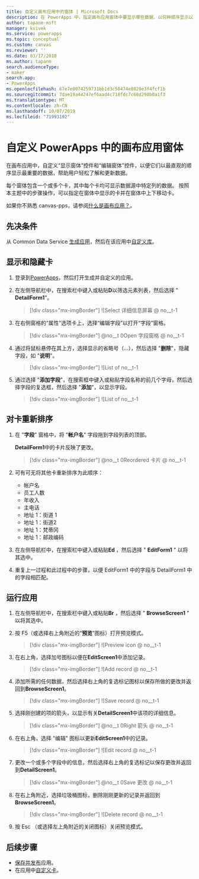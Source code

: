 ```yaml
---
title: 自定义画布应用中的窗体 | Microsoft Docs
description: 在 PowerApps 中，指定画布应用窗体中要显示哪些数据、以何种顺序显示以及在哪些控件中显示。
author: tapanm-msft
manager: kvivek
ms.service: powerapps
ms.topic: conceptual
ms.custom: canvas
ms.reviewer: ''
ms.date: 03/17/2018
ms.author: tapanm
search.audienceType:
- maker
search.app:
- PowerApps
ms.openlocfilehash: 67e7e0074259731bb1d3c50474e8020e3f4fcf1b
ms.sourcegitcommit: 7dae19a44247ef6aad4c718fdc7c68d298b0a1f3
ms.translationtype: MT
ms.contentlocale: zh-CN
ms.lasthandoff: 10/07/2019
ms.locfileid: "71993192"
---
```

# <a name="customize-a-canvas-app-form-in-powerapps"></a>自定义 PowerApps 中的画布应用窗体

在画布应用中，自定义“显示窗体”控件和“编辑窗体”控件，以便它们以最直观的顺序显示最重要的数据，帮助用户轻松了解和更新数据。

每个窗体包含一个或多个卡，其中每个卡均可显示数据源中特定列的数据。 按照本主题中的步骤操作，可以指定在窗体中显示的卡并在窗体中上下移动卡。

如果你不熟悉 canvas-pps，请参阅[什么是画布应用？](getting-started.md)。

## <a name="prerequisites"></a>先决条件

从 Common Data Service [生成应用](data-platform-create-app.md)，然后在该应用中[自定义库](customize-layout-sharepoint.md)。

## <a name="show-and-hide-cards"></a>显示和隐藏卡

1. 登录到[PowerApps](http://web.powerapps.com?utm_source=padocs&utm_medium=linkinadoc&utm_campaign=referralsfromdoc)，然后打开生成并自定义的应用。

1. 在左侧导航栏中，在搜索栏中键入或粘贴**D**以筛选元素列表，然后选择 " **DetailForm1**"。

    > [!div class="mx-imgBorder"]
    > ![Select 详细信息屏幕 @ no__t-1

1. 在右侧窗格的“属性”选项卡上，选择“编辑字段”以打开“字段”窗格。

    > [!div class="mx-imgBorder"]
    > @no__t 0Open 字段窗格 @ no__t-1

1. 通过将鼠标悬停在其上方，选择显示的省略号（...），然后选择 "**删除**"，隐藏字段，如 "**说明**"。

    > [!div class="mx-imgBorder"]
    > ![List of no__t-1

1. 通过选择 "**添加字段**"，在搜索框中键入或粘贴字段名称的前几个字母，然后选择字段的复选框，然后选择 "**添加**"，以显示字段。

    > [!div class="mx-imgBorder"]
    > ![List of no__t-1

## <a name="reorder-the-cards"></a>对卡重新排序

1. 在 "**字段**" 窗格中，将 "**帐户名**" 字段拖到字段列表的顶部。

    **DetailForm1**中的卡片反映了更改。

    > [!div class="mx-imgBorder"]
    > @no__t 0Reordered 卡片 @ no__t-1

1. 可有可无将其他卡重新排序为此顺序：

    - 帐户名
    - 员工人数
    - 年收入
    - 主电话
    - 地址 1：街道 1
    - 地址 1：街道2
    - 地址 1：梵蒂冈
    - 地址 1：邮政编码

1. 在左侧导航栏中，在搜索栏中键入或粘贴**Ed** ，然后选择 " **EditForm1** " 以将其选中。

1. 重复上一过程和此过程中的步骤，以便 EditForm1 中的字段与 DetailForm1 中的字段相匹配。

## <a name="run-the-app"></a>运行应用

1. 在左侧导航栏中，在搜索栏中键入或粘贴**Br** ，然后选择 " **BrowseScreen1** " 以将其选中。

1. 按 F5（或选择右上角附近的“**预览**”图标）打开预览模式。

    > [!div class="mx-imgBorder"]
    > ![Preview icon @ no__t-1

1. 在右上角，选择加号图标以便在**EditScreen1**中添加记录。

    > [!div class="mx-imgBorder"]
    > ![Add record @ no__t-1

1. 添加所需的任何数据，然后选择右上角的复选标记图标以保存所做的更改并返回到**BrowseScreen1**。

    > [!div class="mx-imgBorder"]
    > ![Save record @ no__t-1

1. 选择刚创建的项的箭头，以显示有关**DetailScreen1**中该项的详细信息。

    > [!div class="mx-imgBorder"]
    > @no__t 0Right 箭头 @ no__t-1

1. 在右上角，选择 "编辑" 图标以更新**EditScreen1**中的记录。

    > [!div class="mx-imgBorder"]
    > ![Edit record @ no__t-1

1. 更改一个或多个字段中的信息，然后选择右上角的复选标记以保存更改并返回到**DetailScreen1**。

    > [!div class="mx-imgBorder"]
    > @no__t 0Save 更改 @ no__t-1

1. 在右上角附近，选择垃圾桶图标，删除刚刚更新的记录并返回到**BrowseScreen1**。

    > [!div class="mx-imgBorder"]
    > ![Delete record @ no__t-1

1. 按 Esc （或选择左上角附近的关闭图标）关闭预览模式。

## <a name="next-steps"></a>后续步骤

- [保存并发布](save-publish-app.md)应用。
- 在应用中[自定义卡](customize-card.md)。
